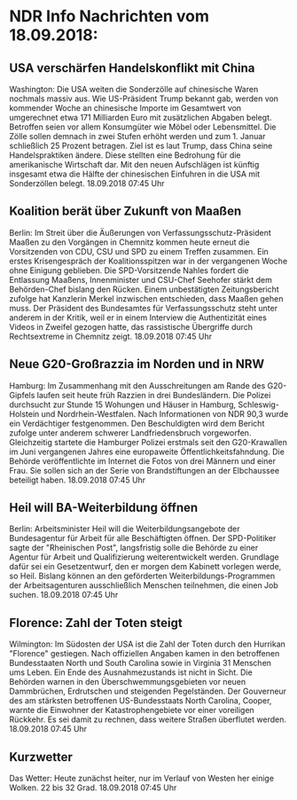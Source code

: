 # NDR Info Nachrichten vom 18.09.2018:


## USA verschärfen Handelskonflikt mit China
Washington: Die USA weiten die Sonderzölle auf chinesische Waren nochmals massiv aus. Wie US-Präsident Trump bekannt gab, werden von kommender Woche an chinesische Importe im Gesamtwert von umgerechnet etwa 171 Milliarden Euro mit zusätzlichen Abgaben belegt. Betroffen seien vor allem Konsumgüter wie Möbel oder Lebensmittel. Die Zölle sollen demnach in zwei Stufen erhöht werden und zum 1. Januar schließlich 25 Prozent betragen. Ziel ist es laut Trump, dass China seine Handelspraktiken ändere. Diese stellten eine Bedrohung für die amerikanische Wirtschaft dar. Mit den neuen Aufschlägen ist künftig insgesamt etwa die Hälfte der chinesischen Einfuhren in die USA mit Sonderzöllen belegt. 18.09.2018 07:45 Uhr 

## Koalition berät über Zukunft von Maaßen
Berlin: Im Streit über die Äußerungen von Verfassungsschutz-Präsident Maaßen zu den Vorgängen in Chemnitz kommen heute erneut die Vorsitzenden von CDU, CSU und SPD zu einem Treffen zusammen. Ein erstes Krisengespräch der Koalitionsspitzen war in der vergangenen Woche ohne Einigung geblieben. Die SPD-Vorsitzende Nahles fordert die Entlassung Maaßens, Innenminister und CSU-Chef Seehofer stärkt dem Behörden-Chef bislang den Rücken. Einem unbestätigten Zeitungsbericht zufolge hat Kanzlerin Merkel inzwischen entschieden, dass Maaßen gehen muss. Der Präsident des Bundesamtes für Verfassungsschutz steht unter anderem in der Kritik, weil er in einem Interview die Authentizität eines Videos in Zweifel gezogen hatte, das rassistische Übergriffe durch Rechtsextreme in Chemnitz zeigt. 18.09.2018 07:45 Uhr 

## Neue G20-Großrazzia im Norden und in NRW
Hamburg: Im Zusammenhang mit den Ausschreitungen am Rande des G20-Gipfels laufen seit heute früh Razzien in drei Bundesländern. Die Polizei durchsucht zur Stunde 15 Wohungen und Häuser in Hamburg, Schleswig-Holstein und Nordrhein-Westfalen. Nach Informationen von NDR 90,3 wurde ein Verdächtiger festgenommen. Den Beschuldigten wird dem Bericht zufolge unter anderem schwerer Landfriedensbruch vorgeworfen. Gleichzeitig startete die Hamburger Polizei erstmals seit den G20-Krawallen im Juni vergangenen Jahres eine europaweite Öffentlichkeitsfahndung. Die Behörde veröffentlichte im Internet die Fotos von drei Männern und einer Frau. Sie sollen sich an der Serie von Brandstiftungen an der Elbchaussee beteiligt haben. 18.09.2018 07:45 Uhr 

## Heil will BA-Weiterbildung öffnen
Berlin:	Arbeitsminister Heil will die Weiterbildungsangebote der Bundesagentur für Arbeit für alle Beschäftigten öffnen. Der SPD-Politiker sagte der "Rheinischen Post", langsfristig solle die Behörde zu einer Agentur für Arbeit und Qualifizierung weiterentwickelt werden. Grundlage dafür sei ein Gesetzentwurf, den er morgen dem Kabinett vorlegen werde, so Heil. Bislang können an den geförderten Weiterbildungs-Programmen der Arbeitsagenturen ausschließlich Menschen teilnehmen, die einen Job suchen. 18.09.2018 07:45 Uhr 

## Florence: Zahl der Toten steigt
Wilmington: Im Südosten der USA ist die Zahl der Toten durch den Hurrikan "Florence" gestiegen. Nach offiziellen Angaben kamen in den betroffenen Bundesstaaten North und South Carolina sowie in Virginia 31 Menschen ums Leben. Ein Ende des Ausnahmezustands ist nicht in Sicht. Die Behörden warnen in den Überschwemmungsgebieten vor neuen Dammbrüchen, Erdrutschen und steigenden Pegelständen. Der Gouverneur des am stärksten betroffenen US-Bundesstaats North Carolina, Cooper, warnte die Einwohner der Katastrophengebiete vor einer voreiligen Rückkehr. Es sei damit zu rechnen, dass weitere Straßen überflutet werden. 18.09.2018 07:45 Uhr 

## Kurzwetter
Das Wetter: Heute zunächst heiter, nur im Verlauf von Westen her einige Wolken. 22 bis 32 Grad. 18.09.2018 07:45 Uhr 
